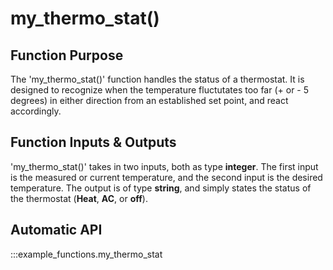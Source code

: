 # my_thermo_stat()
## Function Purpose
The 'my_thermo_stat()' function handles the status of a thermostat. It is designed to recognize when the temperature fluctutates too far (+ or - 5 degrees) in either direction from an established set point, and react accordingly. 

## Function Inputs & Outputs
'my_thermo_stat()' takes in two inputs, both as type **integer**. The first input is the measured or current temperature, and the second input is the desired temperature. The output is of type **string**, and simply states the status of the thermostat (**Heat**, **AC**, or **off**).
## Automatic API
:::example_functions.my_thermo_stat